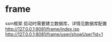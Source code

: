 # frame
ssm框架
启动时需要建立数据库，详情见数据库配置
http://127.0.0.1:8081/frame/index.jsp
http://127.0.0.1:8081/frame/user/showUser?id=1
